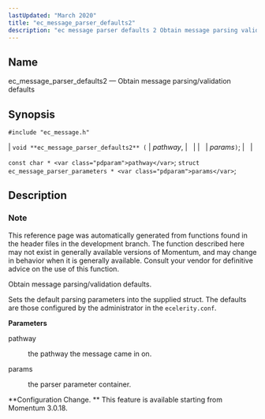 ```yaml
---
lastUpdated: "March 2020"
title: "ec_message_parser_defaults2"
description: "ec message parser defaults 2 Obtain message parsing validation defaults void ec message parser defaults 2 pathway params const char pathway struct ec message parser parameters params This reference page was automatically generated from functions found in the header files in the development branch The function described here may not..."
---
```


<a name="apis.ec_message_parser_defaults2"></a> 
## Name

ec_message_parser_defaults2 — Obtain message parsing/validation defaults

## Synopsis

`#include "ec_message.h"`

| `void **ec_message_parser_defaults2** (` | <var class="pdparam">pathway</var>, |   |
|   | <var class="pdparam">params</var>`)`; |   |

`const char * <var class="pdparam">pathway</var>`;
`struct ec_message_parser_parameters * <var class="pdparam">params</var>`;<a name="idp56108288"></a> 
## Description

### Note

This reference page was automatically generated from functions found in the header files in the development branch. The function described here may not exist in generally available versions of Momentum, and may change in behavior when it is generally available. Consult your vendor for definitive advice on the use of this function.

Obtain message parsing/validation defaults.

Sets the default parsing parameters into the supplied struct. The defaults are those configured by the administrator in the `ecelerity.conf`.

**<a name="idp56112176"></a> Parameters**

<dl class="variablelist">

<dt>pathway</dt>

<dd>

the pathway the message came in on.

</dd>

<dt>params</dt>

<dd>

the parser parameter container.

</dd>

</dl>

**Configuration Change. ** This feature is available starting from Momentum 3.0.18.